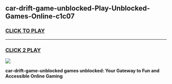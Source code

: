 
## car-drift-game-unblocked-Play-Unblocked-Games-Online-c1c07
<h3>
<a href="https://premium76.site?title=car-drift-game-unblocked&ref=25A">CLICK TO PLAY</a></h3>
<hr>

<h3>
<a href="https://premium76.site?title=car-drift-game-unblocked&ref=25A">CLICK 2 PLAY</a>
  
</h3>

<a href="https://premium76.site?title=car-drift-game-unblocked&ref=25A"><img src="https://clearcache.store/games.png"></a>


**car-drift-game-unblocked games unblocked: Your Gateway to Fun and Accessible Online Gaming**
